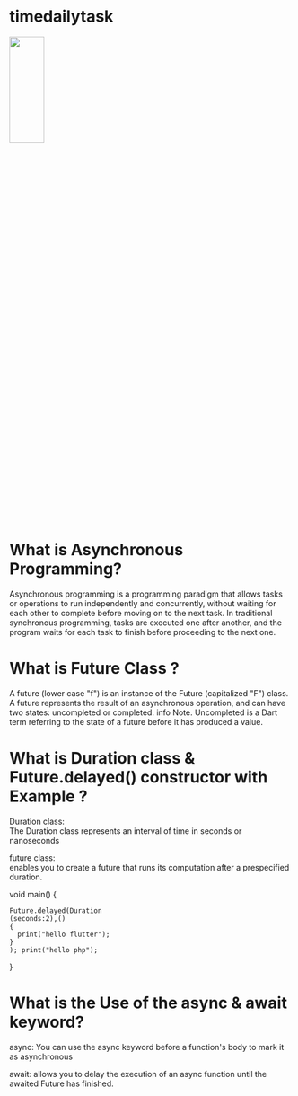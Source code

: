 # timedailytask
<img src="https://github.com/prachis70/timedailytask/assets/149580593/272d41e9-9be1-49a4-9f96-25af83e9f264" height=22% width=35%>




# What is  Asynchronous Programming?

Asynchronous programming is a programming paradigm that allows tasks or operations to run independently and concurrently, without waiting for each other to complete before moving on to the next task. In traditional synchronous programming, tasks are executed one after another, and the program waits for each task to finish before proceeding to the next one.

# What is Future Class ?

A future (lower case "f") is an instance of the Future (capitalized "F") class. A future represents the result of an asynchronous operation, and can have two states: uncompleted or completed. info Note. Uncompleted is a Dart term referring to the state of a future before it has produced a value.

# What is Duration class & Future.delayed() constructor with Example ?

Duration class:  
The Duration class represents an interval of time in seconds or nanoseconds

future class:   
enables you to create a future that runs its computation after a prespecified duration.

void main()
{
  
    Future.delayed(Duration
    (seconds:2),()
    { 
      print("hello flutter");
    }
    ); print("hello php");
}

# What is the Use of the async & await keyword?
async:
You can use the async keyword before a function's body to mark it as asynchronous

await:
allows you to delay the execution of an async function until the awaited Future has finished.
